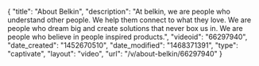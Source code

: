 {
    "title": "About Belkin",
    "description": "At belkin, we are people who understand other people. We help them connect to what they love. We are people who dream big and create solutions that never box us in. We are people who believe in people inspired products.",
    "videoid": "66297940",
    "date_created": "1452670510",
    "date_modified": "1468371391",
    "type": "captivate",
    "layout": "video",
    "url": "\/v\/about-belkin\/66297940"
}